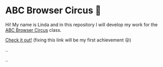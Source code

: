 # ABC Browser Circus 🎪

Hi! My name is Linda and in this repository I will develop my work for the [ABC Browser Circus](https://abc.leoneckert.com) class. 

[Check it out!](http://link-inside-these-brackets-when-you-hav-it) (fixing this link will be my first achievement 😜)

..

..